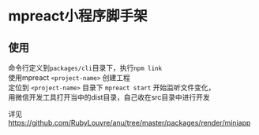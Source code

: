 # mpreact小程序脚手架

## 使用

命令行定义到`packages/cli`目录下，执行`npm link` <br />
使用mpreact `<project-name>` 创建工程<br />
定位到  `<project-name>` 目录下 `mpreact start` 开始监听文件变化，<br />
用微信开发工具打开当中的dist目录，自己收在src目录中进行开发<br />

详见 https://github.com/RubyLouvre/anu/tree/master/packages/render/miniapp